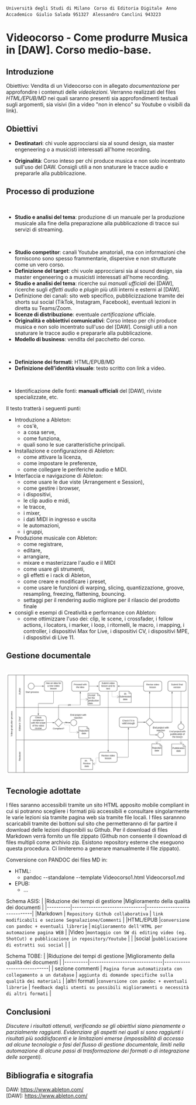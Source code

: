 
`` Università degli Studi di Milano ``
`` Corso di Editoria Digitale`` 
`` Anno Accademico``
`` Giulio Salada 951327`` 
`` Alessandro Canclini 943223`` 



# Videocorso - Come produrre Musica in [DAW]. Corso medio-base.

## Introduzione

Obiettivo: Vendita di un Videocorso con in allegato _documentazione_ per approfondire i contenuti delle _videolezioni_.
Verranno realizzati del files _HTML/EPUB/MD_ nei quali saranno presenti sia approfondimenti testuali sugli argomenti, sia visivi (lin a video "non in elenco" su Youtube o visibili da link).

## Obiettivi 

- __Destinatari__: chi vuole approcciarsi sia al sound design, sia master engeneering o a musicisti interessati all'home recording.

- __Originalità__: Corso inteso per chi produce musica e non solo incentrato sull'uso del DAW. 
Consigli utili a non snaturare le tracce audio e prepararle alla pubblicazione.

## Processo di produzione
<br>
<!---->

- __Studio e analisi del tema__: produzione di un manuale per la produzione musicale alla fine della preparazione alla pubblicazione di tracce sui servizi di streaming.

<br>
<!---->

- __Studio competitor__: canali Youtube amatoriali, ma con informazioni che forniscono sono spesso frammentarie, dispersive e non strutturate come un vero corso.
- __Definizione del target__: chi vuole approcciarsi sia al sound design, sia master engeneering o a musicisti interessati all'home recording.
- __Studio e analisi del tema__: ricerche sui _manuali ufficiali_ dei [DAW], ricerche sugli _effetti audio_ e _plugin_ più utili interni e esterni al [DAW].
- Definizione dei canali: sito web specifico, pubblicizzazione tramite dei shorts sui social (TikTok, Instagram, Facebook), eventuali lezioni in diretta su Teams/Zoom.
- __licenze di distribuzione__: eventuale _certificazione_ ufficiale.
- __Originalità e obbiettivi comunicativi__: Corso inteso per chi produce musica e non solo incentrato sull'uso del [DAW]. 
Consigli utili a non snaturare le tracce audio e prepararle alla pubblicazione.
- __Modello di business__: vendita del pacchetto del corso.

<br>
<!---->

- __Definizione dei formati__: HTML/EPUB/MD
- __Definizione dell’identità visuale__: testo scritto con link a video.

<br>
<!---->

- Identificazione delle fonti: __manuali ufficiali__ del [DAW], riviste specializzate, etc.
<!--
- Diritti e aspetti legali: /////////
- Cronoprogramma: /////////
- Suddivisione dei task: /////////
-->

<!--
Descrivere le attività sviluppate all'interno del progetto per realizzare il prodotto.
> Nel farlo è utile riferirsi alle possibili attività elencate nella lezione 5, slide 4-7. 
-->

Il testo tratterà i seguenti punti: 

- Introduzione a Ableton: 
  - cos'è, 
  - a cosa serve, 
  - come funziona, 
  - quali sono le sue caratteristiche principali.
- Installazione e configurazione di Ableton: 
  - come attivare la licenza, 
  - come impostare le preferenze, 
  - come collegare le periferiche audio e MIDI.
- Interfaccia e navigazione di Ableton: 
  - come usare le due viste (Arrangement e Session), 
  - come gestire i browser, 
  - i dispositivi, 
  - le clip audio e midi, 
  - le tracce, 
  - i mixer, 
  - i dati MIDI in ingresso e uscita
  - le automazioni, 
  - i gruppi, 
- Produzione musicale con Ableton: 
  - come registrare, 
  - editare, 
  - arrangiare, 
  - mixare e masterizzare l'audio e il MIDI
  - come usare gli strumenti, 
  - gli effetti e i rack di Ableton, 
  - come creare e modificare i preset, 
  - come usare le funzioni di warping, slicing, quantizzazione, groove, resampling, freezing, flattening, bouncing.
  - settaggi per il rendering audio migliore per il rilascio del prodotto finale
- consigli e esempi di Creatività e performance con Ableton: 
  - come ottimizzare l'uso dei: clip, le scene, i crossfader, i follow actions, i locators, i marker, i loop, i ritornelli, le macro, i mapping, i controller, i dispositivi Max for Live, i dispositivi CV, i dispositivi MPE, i dispositivi di Live 11.

## Gestione documentale

​	![flusso di lavoro](img/Flusso_di_lavoro_editoria.jpeg)

<!--Descrivere il *flusso di gestione documentale* definito per il progetto. Ad esempio, la raccolta delle fonti, la revisione dei contenuti, la trasformazione dei formati, la strutturazione dei contenuti, la definizione dello stile grafico.
> Il flusso può essere descritto utilizzando BPMN, lezione 5, slide 9. In alternativa, se si preferisce restare su un formato di puro testo è possibile usare il linguaggio Mermaid, supportato da alcuni editor Markdown. -->

## Tecnologie adottate

I files saranno accessibili tramite un sito HTML apposito mobile compliant in cui si potranno scegliere i formati più accessibili e consultare singolarmente le varie lezioni sia tramite pagina web sia tramite file locali.
I files sarannno scaricabili tramite dei bottoni sul sito che permetteranno di far partire il download delle lezioni disponibili su Github.
Per il download di files Markdown verrà fornito un file zippato (Github non consente il download di files multipli come archivio zip. Esistono repository esterne che eseguono questa procedura. Ci limiteremo a generare manualmente il file zippato).

Conversione con PANDOC dei files MD in:
- HTML:
    - pandoc --standalone --template Videocorso1.html Videocorso1.md
- EPUB:
    - ...
<!--- PDF:
    - pandoc -s -o Videocorso1.pdf Videocorso1.md
- DOCX:
    - pandoc -o Videocorso1.docx -f markdown -t docx Videocorso1.md
-->


Schema ASIS:
|          |Riduzione dei tempi di gestione  |Miglioramento della qualità dei documenti |
|----------|-------------------------------|-----------------------------|
|Markdown  | `Repository Github collaborativa` | `link modificabili e sezione Segnalazione/Commenti` |
|HTML/EPUB |`conversione con pandoc + eventuali librerie` | `miglioramento dell'HTML per automazione pagina WEB` |
|Video     |`montaggio con SW di editing video (eg. ShotCut) e pubblicazione in repository/Youtube` |  |
|social    |`pubblicazione di estratti sui social` |  |

Schema TOBE:
|          |Riduzione dei tempi di gestione  |Miglioramento della qualità dei documenti |
|----------|-------------------------------|-----------------------------|
| sezione commenti | `Pagina forum automatizzata con collegamento a un database` | `aggiunta di domande specifiche sulla qualità dei materiali` |
|altri formati |`conversione con pandoc + eventuali librerie` | `feedback dagli utenti su possibili miglioramenti o necessità di altri formati` |

<!-- 
> Per presentare il contributo delle diverse tecnologie addottate è possibile elencarle in una tabella. Può anche essere utili confrontare una versione ASIS del flusso di gestione, senza la tecnologia adottata, e una TOBE che include la tecnologia adottata.
> Includere nella relazione o in appendice gli script e le configurazioni adottati, possibilmente con riferimento ad un repository documentale.  

|                |Riduzione dei tempi di gestione                          |Miglioramento della qualità dei documenti                         |
|----------------|-------------------------------|-----------------------------|
|Markdown |`'Isn't this fun?'`            |'Isn't this fun?'            |
|XSLT       |`"Isn't this fun?"`            |"Isn't this fun?"            |
|ePud         |`-- is en-dash, --- is em-dash`|-- is en-dash, --- is em-dash|
 -->

## Conclusioni

_Discutere i risultati ottenuti, verificando se gli obiettivi siano pienamente o parzialmente raggiunti. Evidenziare gli aspetti nei quali si sono raggiunti i risultati più soddisfacenti e le limitazioni emerse (impossibilità di accesso ad alcune tecnologie o fasi del flusso di gestione documentale, limiti nella automazione di alcune passi di trasformazione dei formati o di integrazione delle sorgenti)._

## Bibliografia e sitografia

DAW: https://www.ableton.com/
<br>
[DAW]: https://www.ableton.com/


<!-- > Ci possono essere diversi modi di gestire le citazioni in markdown, uno di questi è attraverso le note

Esempio di nota [^fn1]. Altro testo. Altra citazione[^fn2].

[^fn1]: Citazione con nota.
[^fn2]: Altra citazione.
--
